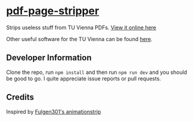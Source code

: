 # [pdf-page-stripper](https://fsinf.github.io/pdf-page-stripper/)

Strips useless stuff from TU Vienna PDFs. [View it online here](https://fsinf.github.io/pdf-page-stripper/)

Other useful software for the TU Vienna can be found [here](https://wiki.fsinf.at/wiki/Useful_Software).

## Developer Information

Clone the repo, run `npm install` and then run `npm run dev` and you should be good to go.
I quite appreciate issue reports or pull requests.

<!-- Publishing to GitHub Pages: `npm run deploy` -->

## Credits

Inspired by [Fulgen301's animationstrip](https://github.com/Fulgen301/animationstrip)
